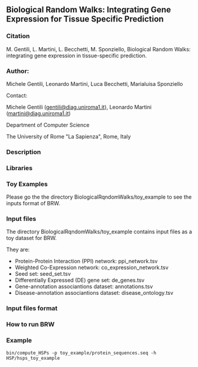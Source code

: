 ## Biological Random Walks: Integrating Gene Expression for Tissue Specific Prediction

### Citation 
M. Gentili, L. Martini, L. Becchetti, M. Sponziello, Biological Random Walks: integrating gene expression in tissue-specific prediction. 

### Author: 

Michele Gentili, Leonardo Martini, Luca Becchetti, Marialuisa Sponziello

Contact:

Michele Gentili (gentili@diag.uniroma1.it),  Leonardo Martini (martini@diag.uniroma1.it)

Department of Computer Science

The University of Rome "La Sapienza", Rome, Italy

### Description

### Libraries

### Toy Examples

Please go the the directory BiologicalRqndomWalks/toy_example to see the inputs format of BRW. 

### Input files

The directory BiologicalRqndomWalks/toy_example contains input files as a toy dataset for BRW.

They are:

- Protein-Protein Interaction (PPI) network: ppi_network.tsv
- Weighted Co-Expression network: co_expression_network.tsv
- Seed set: seed_set.tsv
- Differentially Expressed (DE) gene set: de_genes.tsv
- Gene-annotation associantions dataset: annotations.tsv
- Disease-annotation associantions dataset: disease_ontology.tsv


### Input files format

### How to run BRW


### Example

 ```
 bin/compute_HSPs -p toy_example/protein_sequences.seq -h HSP/hsps_toy_example 
 ```


